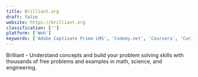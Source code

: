```yaml
---
title: Brilliant.org
draft: false 
website: https://brilliant.org
classification: ['']
platform: ['Web']
keywords: ['Adobe Captivate Prime LMS', 'Codemy.net', 'Coursera', 'Curious', 'FUN MOOC', 'Humbot', 'KelbyOne', 'Mimo', 'Moodle', 'Progate', 'Quick Code', 'SkillShare', 'SoloLearn', 'Udacity', 'Udemy', 'edX', 'mathigon']
---
```

Brilliant - Understand concepts and build your problem solving skills with thousands of free problems and examples in math, science, and engineering.